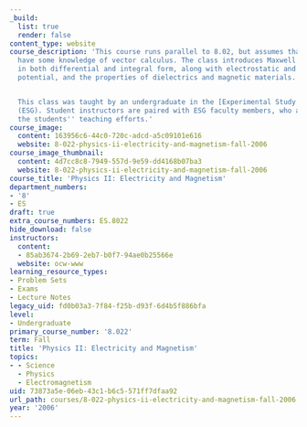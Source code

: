 ```yaml
---
_build:
  list: true
  render: false
content_type: website
course_description: 'This course runs parallel to 8.02, but assumes that students
  have some knowledge of vector calculus. The class introduces Maxwell''s equations,
  in both differential and integral form, along with electrostatic and magnetic vector
  potential, and the properties of dielectrics and magnetic materials.


  This class was taught by an undergraduate in the [Experimental Study Group](http://esg.mit.edu/)
  (ESG). Student instructors are paired with ESG faculty members, who advise and oversee
  the students'' teaching efforts.'
course_image:
  content: 163956c6-44c0-720c-adcd-a5c09101e616
  website: 8-022-physics-ii-electricity-and-magnetism-fall-2006
course_image_thumbnail:
  content: 4d7cc8c8-7949-557d-9e59-dd4168b07ba3
  website: 8-022-physics-ii-electricity-and-magnetism-fall-2006
course_title: 'Physics II: Electricity and Magnetism'
department_numbers:
- '8'
- ES
draft: true
extra_course_numbers: ES.8022
hide_download: false
instructors:
  content:
  - 85ab3674-2b69-2eb7-b0f7-94ae0b25566e
  website: ocw-www
learning_resource_types:
- Problem Sets
- Exams
- Lecture Notes
legacy_uid: fd0b03a3-7f84-f25b-d93f-6d4b5f886bfa
level:
- Undergraduate
primary_course_number: '8.022'
term: Fall
title: 'Physics II: Electricity and Magnetism'
topics:
- - Science
  - Physics
  - Electromagnetism
uid: 73873a5e-06eb-43c1-b6c5-571ff7dfaa92
url_path: courses/8-022-physics-ii-electricity-and-magnetism-fall-2006
year: '2006'
---
```

